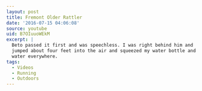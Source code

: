 ```yaml
---
layout: post
title: Fremont Older Rattler
date: '2016-07-15 04:06:08'
source: youtube
uid: B7OIuuoWEkM
excerpt: |
  Beto passed it first and was speechless. I was right behind him and
  jumped about four feet into the air and squeezed my water bottle and sprayed
  water everywhere.
tags:
  - Videos
  - Running
  - Outdoors
---
```

